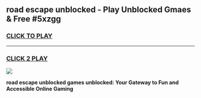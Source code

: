 
## road escape unblocked - Play Unblocked Gmaes & Free #5xzgg
<h3>
<a href="https://news.freeplayer.one?title=road_escape_unblocked&ref=03M">CLICK TO PLAY</a></h3>
<hr>

<h3>
<a href="https://news.freeplayer.one?title=road_escape_unblocked&ref=03M">CLICK 2 PLAY</a>
  
</h3>

<a href="https://news.freeplayer.one?title=road_escape_unblocked&ref=03M"><img src="https://clearcache.store/games.png"></a>


**road escape unblocked games unblocked: Your Gateway to Fun and Accessible Online Gaming**
